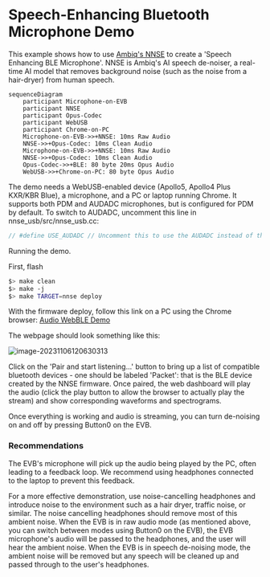 # Speech-Enhancing Bluetooth Microphone Demo
This example shows how to use [Ambiq's NNSE](https://github.com/AmbiqAI/nnse) to create a 'Speech Enhancing BLE Microphone'. NNSE is Ambiq's AI speech de-noiser, a real-time AI model that removes background noise (such as the noise from a hair-dryer) from human speech.

```mermaid
sequenceDiagram
    participant Microphone-on-EVB
    participant NNSE
    participant Opus-Codec
    participant WebUSB
    participant Chrome-on-PC
    Microphone-on-EVB->>+NNSE: 10ms Raw Audio
    NNSE->>+Opus-Codec: 10ms Clean Audio
    Microphone-on-EVB->>+NNSE: 10ms Raw Audio
    NNSE->>+Opus-Codec: 10ms Clean Audio
    Opus-Codec->>+BLE: 80 byte 20ms Opus Audio
    WebUSB->>+Chrome-on-PC: 80 byte Opus Audio
```

The demo needs a WebUSB-enabled device (Apollo5, Apollo4 Plus KXR/KBR Blue), a microphone, and a PC or laptop running Chrome. It supports both PDM and AUDADC microphones, but is configured for PDM by default. To switch to AUDADC, uncomment this line in nnse_usb/src/nnse_usb.cc:

```c
// #define USE_AUDADC // Uncomment this to use the AUDADC instead of the PDM
``````

Running the demo.

First, flash
```bash
$> make clean
$> make -j
$> make TARGET=nnse deploy
```

With the firmware deploy, follow this link on a PC using the Chrome browser: [Audio WebBLE Demo](https://ambiqai.github.io/web-ble-dashboards/audio/)

The webpage should look something like this:

![image-20231106120630313](../../docs/images/audio-ble-dashboard.png)

Click on the 'Pair and start listening...' button to bring up a list of compatible bluetooth devices - one should be labeled 'Packet': that is the BLE device created by the NNSE firmware. Once paired, the web dashboard will play the audio (click the play button to allow the browser to actually play the stream) and show corresponding waveforms and spectrograms.

Once everything is working and audio is streaming, you can turn de-noising on and off by pressing Button0 on the EVB.

### Recommendations

The EVB's microphone will pick up the audio being played by the PC, often leading to a feedback loop. We recommend using headphones connected to the laptop to prevent this feedback.

For a more effective demonstration, use noise-cancelling headphones and introduce noise to the environment such as a hair dryer, traffic noise, or similar. The noise cancelling headphones should remove most of this ambient noise. When the EVB is in raw audio mode (as mentioned above, you can switch between modes using Button0 on the EVB), the EVB microphone's audio will be passed to the headphones, and the user will hear the ambient noise. When the EVB is in speech de-noising mode, the ambient noise will be removed but any speech will be cleaned up and passed through to the user's headphones.

